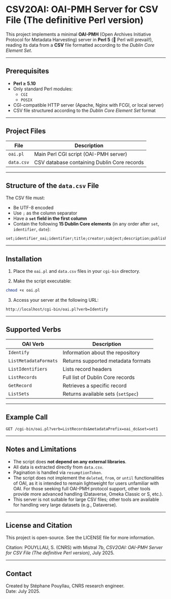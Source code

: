 # CSV2OAI: OAI-PMH Server for CSV File (The definitive Perl version)

This project implements a minimal **OAI-PMH** (Open Archives Initiative Protocol for Metadata Harvesting) server in **Perl 5** (🐪 Perl will prevail!), reading its data from a **CSV** file formatted according to the _Dublin Core Element Set_.

---

## Prerequisites

- **Perl ≥ 5.10**
- Only standard Perl modules:
  - `CGI`
  - `POSIX`
- CGI-compatible HTTP server (Apache, Nginx with FCGI, or local server)
- CSV file structured according to the _Dublin Core Element Set_ format

---

## Project Files

| File         | Description |
|--------------|-------------|
| `oai.pl`     | Main Perl CGI script (OAI-PMH server) |
| `data.csv`   | CSV database containing Dublin Core records |

---

## Structure of the `data.csv` File

The CSV file must:

- Be UTF-8 encoded
- Use `;` as the column separator
- Have a **`set` field in the first column**
- Contain the following **15 Dublin Core elements** (in any order after `set`, `identifier`, `date`):

```csv
set;identifier_oai;identifier;title;creator;subject;description;publisher;date;type;format;language;coverage;rights;relation;
```

---

## Installation

1. Place the `oai.pl` and `data.csv` files in your `cgi-bin` directory.

2. Make the script executable:

```bash
chmod +x oai.pl
```

3. Access your server at the following URL:

```
http://localhost/cgi-bin/oai.pl?verb=Identify
```

---

## Supported Verbs

| OAI Verb           | Description |
|--------------------|-------------|
| `Identify`         | Information about the repository |
| `ListMetadataFormats` | Returns supported metadata formats |
| `ListIdentifiers`      | Lists record headers |
| `ListRecords`          | Full list of Dublin Core records |
| `GetRecord`            | Retrieves a specific record |
| `ListSets`             | Returns available sets (`setSpec`) |

---

## Example Call

```http
GET /cgi-bin/oai.pl?verb=ListRecords&metadataPrefix=oai_dc&set=set1
```

---

## Notes and Limitations

- The script does **not depend on any external libraries**.
- All data is extracted directly from `data.csv`.
- Pagination is handled via `resumptionToken`.
- The script does not implement the `deleted`, `from`, or `until` functionalities of OAI, as it is intended to remain lightweight for users unfamiliar with OAI. For those seeking full OAI-PMH protocol support, other tools provide more advanced handling (Dataverse, Omeka Classic or S, etc.).
- This server is not suitable for large CSV files; other tools are available for handling very large datasets (e.g., Dataverse).

---

## License and Citation

This project is open-source. See the LICENSE file for more information.

Citation: POUYLLAU, S. (CNRS) with Mistral 7b, _CSV2OAI: OAI-PMH Server for CSV File (The definitive Perl version)_, July 2025.

---

## Contact

Created by Stéphane Pouyllau, CNRS research engineer.  
Date: July 2025.